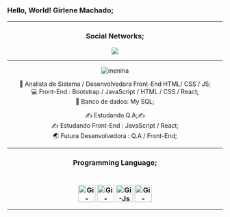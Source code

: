  <h3> Hello, World! Girlene Machado;</h3>
 <hr>
<center>
 <div>
 <h3> Social Networks;</h3>
  <a href = "https://br.linkedin.com/in/girlene-machado-b24b09128/" target="_blank"><img src="https://img.shields.io/badge/LinkedIn-0077B5?style=for-the-badge&logo=linkedin&logoColor=white" target = "_blank"></a>

 </div>
 <hr>

![menina](https://user-images.githubusercontent.com/130161834/230645854-f13d511e-37cf-4ca7-8724-1ce7beb61774.jpeg)

🧠 Analista de Sistema / Desenvolvedora Front-End HTML/ CSS / JS; <br>
💻 Front-End : Bootstrap / JavaScript / HTML / CSS / React; <br>
💾 Banco de dados: My SQL;  <br>

✍️ Estudando Q.A;✍️<br>
✍️ Estudando Front-End :  JavaScript  / React;  <br>
🌏 Futura Desenvolvedora : Q.A / Front-End; <br>
  <hr>
 
  <h3> Programming Language; <h3>
  <div style="display : inline_block"><br>
  <img align="center" alt="Gi-HTML" height"30" width="40" src="https://cdn.jsdelivr.net/gh/devicons/devicon/icons/html5/html5-original.svg"> 
  <img align="center" alt="Gi-Css" height"30" width="40" src="https://cdn.jsdelivr.net/gh/devicons/devicon/icons/css3/css3-original.svg">
  <img align="center" alt="Gi-Js" height"30" width="40" src="https://cdn.jsdelivr.net/gh/devicons/devicon/icons/javascript/javascript-original.svg">
  <img align="center" alt="Gi-Mysql" height"30" width="40" src="https://cdn.jsdelivr.net/gh/devicons/devicon/icons/mysql/mysql-original-wordmark.svg">

  
   
          
  
</div>
 </center> 
 <hr>
 
 



